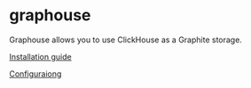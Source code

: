 graphouse
=========

Graphouse allows you to use ClickHouse as a Graphite storage.

[Installation guide](doc/install.md)

[Configuraiong](doc/config.md)

